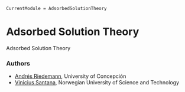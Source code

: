 ```@meta
CurrentModule = AdsorbedSolutionTheory
```

# Adsorbed Solution Theory

Adsorbed Solution Theory


### Authors

- [Andrés Riedemann](mailto:andres.riedemann@gmail.com), University of Concepción
- [Vinicius Santana](mailto:vinicius.viena1@gmail.com), Norwegian University of Science and Technology
